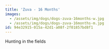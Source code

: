```yaml
---
title: 'Zuva - 16 Months'
images:
  - /assets/img/dogs/dogs-zuva-16months-w.jpg
  - /assets/img/dogs/dogs-zuva-16months-m.jpg
id: 94e32915-015a-42d1-a08f-2f01857bd8f1
---
```

Hunting in the fields